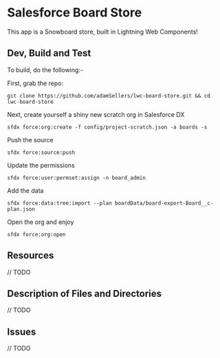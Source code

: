 # Salesforce Board Store
This app is a Snowboard store, built in Lightning Web Components! 

## Dev, Build and Test
To build, do the following:-

First, grab the repo:
````
git clone https://github.com/adamSellers/lwc-board-store.git && cd lwc-board-store
````

Next, create yourself a shiny new scratch org in Salesforce DX
````
sfdx force:org:create -f config/project-scratch.json -a boards -s
````

Push the source
````
sfdx force:source:push
````

Update the permissions
````
sfdx force:user:permset:assign -n board_admin
````

Add the data
````
sfdx force:data:tree:import --plan boardData/board-export-Board__c-plan.json
````


Open the org and enjoy
````
sfdx force:org:open
````


## Resources
// TODO


## Description of Files and Directories

// TODO


## Issues

// TODO


